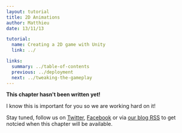 ```yaml
---
layout: tutorial
title: 2D Animations
author: Matthieu
date: 13/11/13

tutorial:
  name: Creating a 2D game with Unity
  link: ../

links:
  summary: ../table-of-contents
  previous: ../deployment
  next: ../tweaking-the-gameplay
---
```



**This chapter hasn't been written yet!**

I know this is important for you so we are working hard on it!

Stay tuned, follow us on [Twitter](http://twitter.com/pixelnest), [Facebook](https://www.facebook.com/pixelneststudio) or via [our blog RSS](https://www.facebook.com/pixelneststudio) to get notcied when this chapter will be available.